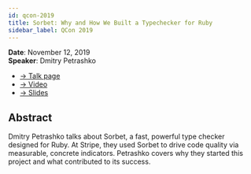 ```yaml
---
id: qcon-2019
title: Sorbet: Why and How We Built a Typechecker for Ruby
sidebar_label: QCon 2019
---
```


**Date**: November 12, 2019\
**Speaker**: Dmitry Petrashko

- [→ Talk page](https://www.infoq.com/presentations/sorbet-type-checker-ruby/)
- [→ Video](https://www.infoq.com/presentations/sorbet-type-checker-ruby/)
- [→ Slides](https://sorbet.run/talks/QCon2019/#/)

## Abstract

Dmitry Petrashko talks about Sorbet, a fast, powerful type checker designed for
Ruby. At Stripe, they used Sorbet to drive code quality via measurable, concrete
indicators. Petrashko covers why they started this project and what contributed
to its success.

